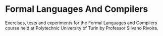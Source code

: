 # Formal Languages And Compilers
Exercises, tests and experiments for the Formal Languages and Compilers course held at Polytechnic University of Turin by Professor Silvano Rivoira.
